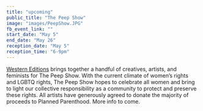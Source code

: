 ```yaml
---
title: "upcoming"
public_title: "The Peep Show"
image: "images/PeepShow.JPG"
fb_event_link: ""
start_date: "May 5"
end_date: "May 26"
reception_date: "May 5"
reception_time: "6-9pm"
---
```

[Western Editions](http://www.westerneditions.com/) brings together a handful of creatives, artists, and feminists for The Peep Show. With the current climate of women’s rights and LGBTQ rights, The Peep Show hopes to celebrate all women and bring to light our collective responsibility as a community to protect and preserve these rights. All artists have generously agreed to donate the majority of proceeds to Planned Parenthood. More info to come. 

